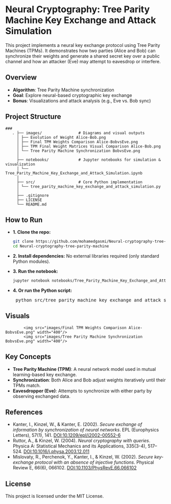 # Neural Cryptography: Tree Parity Machine Key Exchange and Attack Simulation

This project implements a neural key exchange protocol using Tree Parity Machines (TPMs). It demonstrates how two parties (Alice and Bob) can synchronize their weights and generate a shared secret key over a public channel and how an attacker (Eve) may attempt to eavesdrop or interfere.

## Overview

- **Algorithm**: Tree Parity Machine synchronization
- **Goal**: Explore neural-based cryptographic key exchange
- **Bonus**: Visualizations and attack analysis (e.g., Eve vs. Bob sync)

## Project Structure

<pre><code>### 
   . ├── images/                # Diagrams and visual outputs 
     │ ├── Evolution of Weight Alice-Bob.png 
     │ ├── Final TPM Weights Comparison Alice-BobvsEve.png 
     │ ├── TPM Final Weight Matrices Visual Comparison Alice-Bob.png 
     │ └── Tree Parity Machine Synchronization BobvsEve.png 
     │ 
     ├── notebooks/             # Jupyter notebooks for simulation & visualization 
     │ └── Tree_Parity_Machine_Key_Exchange_and_Attack_Simulation.ipynb 
     │ 
     ├── src/                   # Core Python implementation  
     │ └── tree_parity_machine_key_exchange_and_attack_simulation.py 
     │ 
     ├── .gitignore 
     ├── LICENSE  
     └── README.md </code></pre>


## How to Run

* **1. Clone the repo:**
  ```bash
  git clone https://github.com/mohamedgasmi/Neural-cryptography-tree-parity-machine.git
  cd Neural-cryptography-tree-parity-machine

* **2. Install dependencies:**
  No external libraries required (only standard Python modules).

* **3. Run the notebook:**
  ```bash
  jupyter notebook notebooks/Tree_Parity_Machine_Key_Exchange_and_Attack_Simulation.ipynb

* **4. Or run the Python script:**
  <pre> python src/tree_parity_machine_key_exchange_and_attack_simulation.py  </pre>

## Visuals
            <img src="images/Final TPM Weights Comparison Alice-BobvsEve.png" width="400"/> 
            <img src="images/Tree Parity Machine Synchronization BobvsEve.png" width="400"/>

## Key Concepts

* **Tree Parity Machine (TPM)**: A neural network model used in mutual learning-based key exchange.
* **Synchronization**: Both Alice and Bob adjust weights iteratively until their TPMs match.
* **Eavesdropper (Eve)**: Attempts to synchronize with either party by observing exchanged data.

## References

- Kanter, I., Kinzel, W., & Kanter, E. (2002). *Secure exchange of information by synchronization of neural networks*. EPL (Europhysics Letters), 57(1), 141. [DOI:10.1209/epl/i2002-00552-6](https://arxiv.org/abs/cond-mat/0202112)
- Ruttor, A., & Kinzel, W. (2004). *Neural cryptography with queries*. Physica A: Statistical Mechanics and its Applications, 335(3-4), 517–524. [DOI:10.1016/j.physa.2003.12.011](https://www.researchgate.net/publication/1875878_I_Neural_cryptography_with_queries)
- Mislovaty, R., Perchenok, Y., Kanter, I., & Kinzel, W. (2002). *Secure key-exchange protocol with an absence of injective functions*. Physical Review E, 66(6), 066102. [DOI:10.1103/PhysRevE.66.066102](https://journals.aps.org/pre/abstract/10.1103/PhysRevE.66.066102)

## License

This project is licensed under the MIT License.
